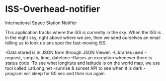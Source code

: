 # ISS-Overhead-notifier
International Space Station Notifier

This application tracks where the iSS is currently in the sky. 
When the ISS is in the night sky, right above where we are, then we send ourselves an email telling us to look up ans spot the fast-moving ISS.

-Data stored is in JSON form through JSON Viewer.
-Libraries used - request, smtplib, time, datetime
-Raises an exception whenever there is status code
-To see what longitute and latitude is on the world map, we use tool called LatLong.net
-sunrise & sunset API to see when it is dark
-program will sleep for 60 sec and then run again
